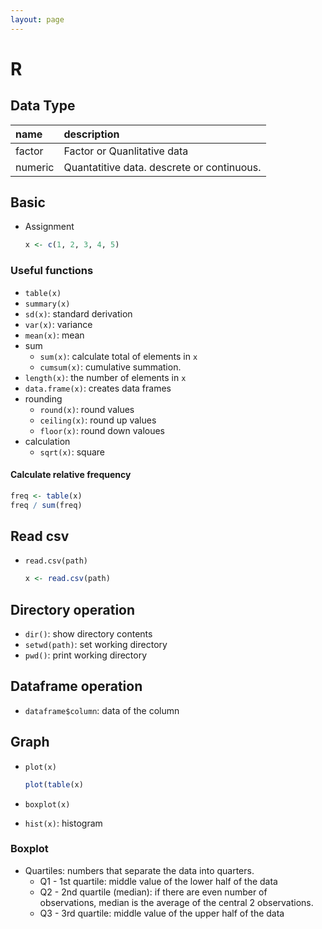 ```yaml
---
layout: page
---
```


# R

## Data Type

| name | description|
|:--|:--|
| factor | Factor or Quanlitative data |
| numeric | Quantatitive data. descrete or continuous. |

## Basic

* Assignment

    ```r
    x <- c(1, 2, 3, 4, 5)
    ```
    
### Useful functions

* `table(x)`
* `summary(x)`
* `sd(x)`: standard derivation
* `var(x)`: variance
* `mean(x)`: mean
* sum
    * `sum(x)`: calculate total of elements in `x`
    * `cumsum(x)`: cumulative summation.
* `length(x)`: the number of elements in `x`
* `data.frame(x)`: creates data frames
* rounding
    * `round(x)`: round values
    * `ceiling(x)`: round up values
    * `floor(x)`: round down valoues
* calculation
    * `sqrt(x)`: square

#### Calculate relative frequency

```r
freq <- table(x)
freq / sum(freq)
```

## Read csv

* `read.csv(path)`
    ```r
    x <- read.csv(path)
    ```

## Directory operation

* `dir()`: show directory contents
* `setwd(path)`: set working directory
* `pwd()`: print working directory

## Dataframe operation

* `dataframe$column`: data of the column

## Graph

* `plot(x)`

    ```r
    plot(table(x)
    ```
    
* `boxplot(x)`
* `hist(x)`: histogram

### Boxplot

* Quartiles: numbers that separate the data into quarters.
    * Q1 - 1st quartile: middle value of the lower half of the data
    * Q2 - 2nd quartile (median): if there are even number of observations, median is the average of the central 2 observations.
    * Q3 - 3rd quartile: middle value of the upper half of the data
